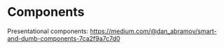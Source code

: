 # Components

Presentational components: https://medium.com/@dan_abramov/smart-and-dumb-components-7ca2f9a7c7d0
